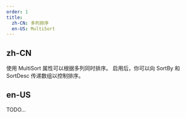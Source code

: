 ```yaml
---
order: 1
title:
  zh-CN: 多列排序
  en-US: MultiSort
---
```


## zh-CN

使用 MultiSort 属性可以根据多列同时排序。 启用后，你可以向 SortBy 和 SortDesc 传递数组以控制排序。

## en-US

TODO...
